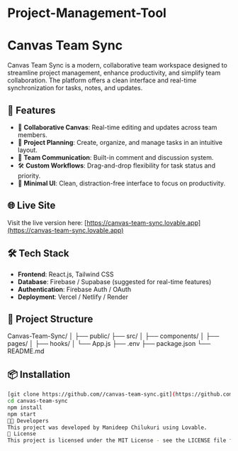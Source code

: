 # Project-Management-Tool
# Canvas Team Sync

Canvas Team Sync is a modern, collaborative team workspace designed to streamline project management, enhance productivity, and simplify team collaboration. The platform offers a clean interface and real-time synchronization for tasks, notes, and updates.

## 🚀 Features

- 🧠 **Collaborative Canvas**: Real-time editing and updates across team members.
- 📅 **Project Planning**: Create, organize, and manage tasks in an intuitive layout.
- 💬 **Team Communication**: Built-in comment and discussion system.
- 🛠️ **Custom Workflows**: Drag-and-drop flexibility for task status and priority.
- 🎨 **Minimal UI**: Clean, distraction-free interface to focus on productivity.

## 🌐 Live Site

Visit the live version here: [https://canvas-team-sync.lovable.app](https://canvas-team-sync.lovable.app)

## 🛠 Tech Stack

- **Frontend**: React.js, Tailwind CSS
- **Database**: Firebase / Supabase (suggested for real-time features)
- **Authentication**: Firebase Auth / OAuth 
- **Deployment**: Vercel / Netlify / Render

## 📂 Project Structure
Canvas-Team-Sync/
│
├── public/
├── src/
│ ├── components/
│ ├── pages/
│ ├── hooks/
│ └── App.js
├── .env
├── package.json
└── README.md

## 📦 Installation

```bash
[git clone https://github.com//canvas-team-sync.git](https://github.com/manideep-19/Project-Management-Tool.git)
cd canvas-team-sync
npm install
npm start
🧑‍💻 Developers
This project was developed by Manideep Chilukuri using Lovable.
📃 License
This project is licensed under the MIT License - see the LICENSE file for details.
